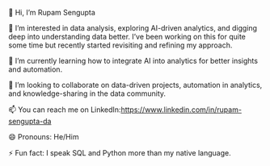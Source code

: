 👋 Hi, I’m Rupam Sengupta

👀 I’m interested in data analysis, exploring AI-driven analytics, and digging deep into understanding data better. I’ve been working on this for quite some time but recently started revisiting and refining my approach.

🌱 I’m currently learning how to integrate AI into analytics for better insights and automation.

💞️ I’m looking to collaborate on data-driven projects, automation in analytics, and knowledge-sharing in the data community.

📫 You can reach me on LinkedIn:https://www.linkedin.com/in/rupam-sengupta-da

😄 Pronouns: He/Him

⚡ Fun fact: I speak SQL and Python more than my native language.

